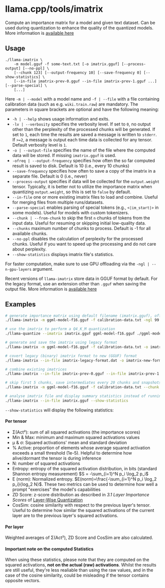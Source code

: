 # llama.cpp/tools/imatrix

Compute an importance matrix for a model and given text dataset. Can be used during quantization to enhance the quality of the quantized models.
More information is [available here](https://github.com/ggml-org/llama.cpp/pull/4861)

## Usage

```
./llama-imatrix \
    -m model.gguf -f some-text.txt [-o imatrix.gguf] [--process-output] [--no-ppl] \
    [--chunk 123] [--output-frequency 10] [--save-frequency 0] [--show-statistics] \
    [--in-file imatrix-prev-0.gguf --in-file imatrix-prev-1.gguf ...] [--parse-special] \
    [...]
```

Here `-m | --model` with a model name and `-f | --file` with a file containing calibration data (such as e.g. `wiki.train.raw`) are mandatory.
The parameters in square brackets are optional and have the following meaning:

* `-h | --help` shows usage information and exits.
* `-lv | --verbosity` specifies the verbosity level. If set to `0`, no output other than the perplexity of the processed chunks will be generated. If set to `1`, each time the results are saved a message is written to `stderr`. If `>=2`, a message is output each time data is collected for any tensor. Default verbosity level is `1`.
* `-o | --output-file` specifies the name of the file where the computed data will be stored. If missing `imatrix.gguf` is used.
* `-ofreq | --output-frequency` specifies how often the so far computed result is saved to disk. Default is 10 (i.e., every 10 chunks)
* `--save-frequency` specifies how often to save a copy of the imatrix in a separate file. Default is 0 (i.e., never)
* `--process-output` specifies if data will be collected for the `output.weight` tensor. Typically, it is better not to utilize the importance matrix when quantizing `output.weight`, so this is set to `false` by default.
* `--in-file` one or more existing imatrix files to load and combine. Useful for merging files from multiple runs/datasets.
* `--parse-special` enables parsing of special tokens (e.g., `<|im_start|>` in some models). Useful for models with custom tokenizers.
* `--chunk | --from-chunk` to skip the first `n` chunks of tokens from the input data. Useful for resuming or skipping initial low-quality data.
* `--chunks` maximum number of chunks to process. Default is -1 for all available chunks.
* `--no-ppl` disables the calculation of perplexity for the processed chunks. Useful if you want to speed up the processing and do not care about perplexity.
* `--show-statistics` displays imatrix file's statistics.

For faster computation, make sure to use GPU offloading via the `-ngl | --n-gpu-layers` argument.

Recent versions of `llama-imatrix` store data in GGUF format by default. For the legacy format, use an extension other than `.gguf` when saving the output file. More information is [available here](https://github.com/ggml-org/llama.cpp/pull/9400)

## Examples

```bash
# generate importance matrix using default filename (imatrix.gguf), offloading 99 layers to GPU
./llama-imatrix -m ggml-model-f16.gguf -f calibration-data.txt -ngl 99

# use the imatrix to perform a Q4_K_M quantization
./llama-quantize --imatrix imatrix.gguf ggml-model-f16.gguf ./ggml-model-q4_k_m.gguf q4_k_m
```

```bash
# generate and save the imatrix using legacy format
./llama-imatrix -m ggml-model-f16.gguf -f calibration-data.txt -o imatrix-legcy-format.dat -ngl 99
```

```bash
# covert legacy (binary) imatrix format to new (GGUF) format
./llama-imatrix --in-file imatrix-legacy-format.dat -o imatrix-new-format.gguf
```

```bash
# combine existing imatrices
./llama-imatrix --in-file imatrix-prev-0.gguf --in-file imatrix-prev-1.gguf -o imatrix-combined.gguf
```

```bash
# skip first 5 chunks, save intermediates every 20 chunks and snapshots every 50, parsing special tokens
./llama-imatrix -m ggml-model-f16.gguf -f calibration-data.txt --chunk 5 --output-frequency 20 --save-frequency 50 --parse-special
```

```bash
# analyse imatrix file and display summary statistics instead of running inference
./llama-imatrix --in-file imatrix.gguf --show-statistics
```

`--show-statistics` will display the following statistics:

#### Per tensor

* Σ(Act²): sum of all squared activations (the importance scores)
* Min & Max: minimum and maximum squared activations values
* μ & σ: Squared activations' mean and standard deviation
* % Active: proportion of elements whose average squared activation exceeds a small threshold (1e-5). Helpful to determine how alive/dormant the tensor is during inference
* N: number of squared activations
* Entropy: entropy of the squared activation distribution, in bits (standard Shannon entropy measurement) $S = -\sum_{i=1}^N p_i \log_2 p_i$
* E (norm): Normalized entropy. $E(norm)=\frac{-\sum_{i=1}^N p_i \log_2 p_i}{log_2 N}$. These two metrics can be used to determine how well a prompt "exercises" the model's capabilities
* ZD Score: z-score distribution as described in _3.1 Layer Importance Scores_ of [Layer-Wise Quantization](https://arxiv.org/abs/2406.17415)
* CosSim: cosine similarity with respect to the previous layer's tensor. Useful to determine how similar the squared activations of the current layer are to the previous layer's squared activations.

#### Per layer

Weighted averages of Σ(Act²), ZD Score and CosSim are also calculated.

#### Important note on the computed Statistics

When using these statistics, please note that they are computed on the squared activations, **not on the actual (raw) activations**.
Whilst the results are still useful, they're less realiable than using the raw values, and in the case of the cosine similarity, could be misleading if the tensor contains opposite vectors.
